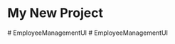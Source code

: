 # My New Project
#   E m p l o y e e M a n a g e m e n t U I  
 #   E m p l o y e e M a n a g e m e n t U I  
 